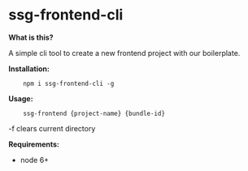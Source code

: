 # ssg-frontend-cli
**What is this?**

A simple cli tool to create a new frontend project with our boilerplate.

**Installation:**

```
	npm i ssg-frontend-cli -g
```


**Usage:**

```
	ssg-frontend {project-name} {bundle-id}
```

-f clears current directory

**Requirements:**
- node 6+